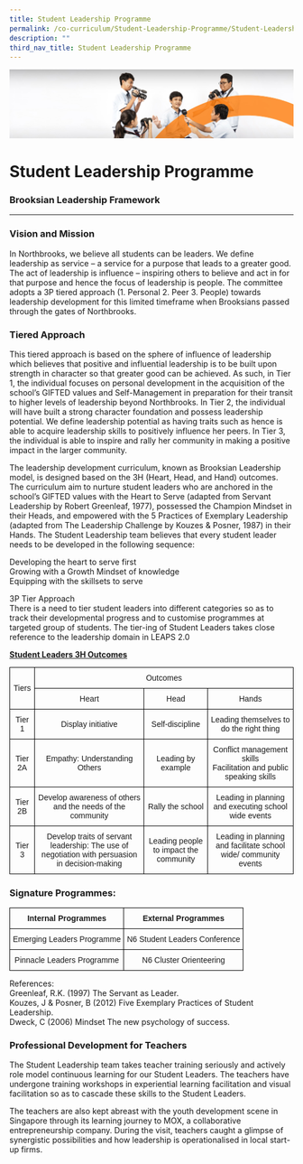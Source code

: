 ```yaml
---
title: Student Leadership Programme
permalink: /co-curriculum/Student-Leadership-Programme/Student-Leadership-Programme/
description: ""
third_nav_title: Student Leadership Programme
---
```

![](/images/cca.jpg)

Student Leadership Programme
============================

### Brooksian Leadership Framework
------------------------------

### Vision and Mission

In Northbrooks, we believe all students can be leaders. We define leadership as service – a service for a purpose that leads to a greater good. The act of leadership is influence – inspiring others to believe and act in for that purpose and hence the focus of leadership is people. The committee adopts a 3P tiered approach (1. Personal 2. Peer 3. People) towards leadership development for this limited timeframe when Brooksians passed through the gates of Northbrooks.

### Tiered Approach

This tiered approach is based on the sphere of influence of leadership which believes that positive and influential leadership is to be built upon strength in character so that greater good can be achieved. As such, in Tier 1, the individual focuses on personal development in the acquisition of the school’s GIFTED values and Self-Management in preparation for their transit to higher levels of leadership beyond Northbrooks. In Tier 2, the individual will have built a strong character foundation and possess leadership potential. We define leadership potential as having traits such as hence is able to acquire leadership skills to positively influence her peers. In Tier 3, the individual is able to inspire and rally her community in making a positive impact in the larger community.   
  
The leadership development curriculum, known as Brooksian Leadership model, is designed based on the 3H (Heart, Head, and Hand) outcomes. The curriculum aim to nurture student leaders who are anchored in the school’s GIFTED values with the Heart to Serve (adapted from Servant Leadership by Robert Greenleaf, 1977), possessed the Champion Mindset in their Heads, and empowered with the 5 Practices of Exemplary Leadership (adapted from The Leadership Challenge by Kouzes & Posner, 1987) in their Hands. The Student Leadership team believes that every student leader needs to be developed in the following sequence:   
  
Developing the heart to serve first   
Growing with a Growth Mindset of knowledge   
Equipping with the skillsets to serve   
  
3P Tier Approach   
There is a need to tier student leaders into different categories so as to track their developmental progress and to customise programmes at targeted group of students. The tier-ing of Student Leaders takes close reference to the leadership domain in LEAPS 2.0


<u><b>Student Leaders 3H Outcomes</b></u>

<style type="text/css">
.tg  {border-collapse:collapse;border-spacing:0;}
.tg td{border-color:black;border-style:solid;border-width:1px;font-family:Arial, sans-serif;font-size:14px;
  overflow:hidden;padding:10px 5px;word-break:normal;}
.tg th{border-color:black;border-style:solid;border-width:1px;font-family:Arial, sans-serif;font-size:14px;
  font-weight:normal;overflow:hidden;padding:10px 5px;word-break:normal;}
.tg .tg-nrix{text-align:center;vertical-align:middle}
</style>
<table class="tg">
<thead>
  <tr>
    <th class="tg-nrix" rowspan="2">Tiers</th>
    <th class="tg-nrix" colspan="3">Outcomes</th>
  </tr>
  <tr>
    <th class="tg-nrix">Heart</th>
    <th class="tg-nrix">Head</th>
    <th class="tg-nrix">Hands</th>
  </tr>
</thead>
<tbody>
  <tr>
    <td class="tg-nrix">Tier 1</td>
    <td class="tg-nrix">Display initiative</td>
    <td class="tg-nrix">Self-discipline</td>
    <td class="tg-nrix">Leading themselves to do the right thing</td>
  </tr>
  <tr>
    <td class="tg-nrix">Tier 2A</td>
    <td class="tg-nrix">Empathy: Understanding Others</td>
    <td class="tg-nrix">Leading by example</td>
    <td class="tg-nrix">Conflict management skills <br>Facilitation and public speaking skills</td>
  </tr>
  <tr>
    <td class="tg-nrix">Tier 2B</td>
    <td class="tg-nrix">Develop awareness of others and the needs of the community</td>
    <td class="tg-nrix">Rally the school</td>
    <td class="tg-nrix">Leading in planning and executing school wide events</td>
  </tr>
  <tr>
    <td class="tg-nrix">Tier 3</td>
    <td class="tg-nrix">Develop traits of servant leadership: The use of negotiation with persuasion in decision-making</td>
    <td class="tg-nrix">Leading people to impact the community </td>
    <td class="tg-nrix">Leading in planning and facilitate school wide/ community events</td>
  </tr>
</tbody>
</table>



### Signature Programmes:

<style type="text/css">
.tg  {border-collapse:collapse;border-spacing:0;}
.tg td{border-color:black;border-style:solid;border-width:1px;font-family:Arial, sans-serif;font-size:14px;
  overflow:hidden;padding:10px 5px;word-break:normal;}
.tg th{border-color:black;border-style:solid;border-width:1px;font-family:Arial, sans-serif;font-size:14px;
  font-weight:normal;overflow:hidden;padding:10px 5px;word-break:normal;}
.tg .tg-amwm{font-weight:bold;text-align:center;vertical-align:top}
.tg .tg-nrix{text-align:center;vertical-align:middle}
</style>
<table class="tg">
<thead>
  <tr>
    <th class="tg-amwm">Internal Programmes</th>
    <th class="tg-amwm">External Programmes</th>
  </tr>
</thead>
<tbody>
  <tr>
    <td class="tg-nrix">Emerging Leaders Programme</td>
    <td class="tg-nrix">N6 Student Leaders Conference</td>
  </tr>
  <tr>
    <td class="tg-nrix">Pinnacle Leaders Programme</td>
    <td class="tg-nrix">N6 Cluster Orienteering</td>
  </tr>
</tbody>
</table>


References:  
Greenleaf, R.K. (1997) The Servant as Leader.  
Kouzes, J & Posner, B (2012) Five Exemplary Practices of Student Leadership.  
Dweck, C (2006) Mindset The new psychology of success.


### Professional Development for Teachers

The Student Leadership team takes teacher training seriously and actively role model continuous learning for our Student Leaders. The teachers have undergone training workshops in experiential learning facilitation and visual facilitation so as to cascade these skills to the Student Leaders.  
  
The teachers are also kept abreast with the youth development scene in Singapore through its learning journey to MOX, a collaborative entrepreneurship company. During the visit, teachers caught a glimpse of synergistic possibilities and how leadership is operationalised in local start-up firms.